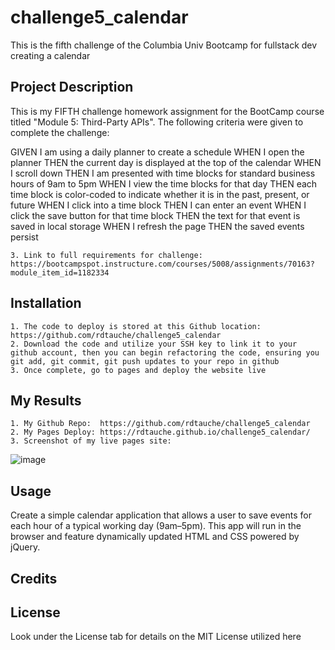 # challenge5_calendar
This is the fifth challenge of the Columbia Univ Bootcamp for fullstack dev creating a calendar

## Project Description

This is my FIFTH challenge homework assignment for the BootCamp course titled "Module 5:  Third-Party APIs".  The following criteria were given to complete the challenge:

GIVEN I am using a daily planner to create a schedule
WHEN I open the planner
THEN the current day is displayed at the top of the calendar
WHEN I scroll down
THEN I am presented with time blocks for standard business hours of 9am to 5pm
WHEN I view the time blocks for that day
THEN each time block is color-coded to indicate whether it is in the past, present, or future
WHEN I click into a time block
THEN I can enter an event
WHEN I click the save button for that time block
THEN the text for that event is saved in local storage
WHEN I refresh the page
THEN the saved events persist

    3. Link to full requirements for challenge:  https://bootcampspot.instructure.com/courses/5008/assignments/70163?module_item_id=1182334

## Installation

    1. The code to deploy is stored at this Github location:  https://github.com/rdtauche/challenge5_calendar
    2. Download the code and utilize your SSH key to link it to your github account, then you can begin refactoring the code, ensuring you git add, git commit, git push updates to your repo in github
    3. Once complete, go to pages and deploy the website live

## My Results
    1. My Github Repo:  https://github.com/rdtauche/challenge5_calendar
    2. My Pages Deploy: https://rdtauche.github.io/challenge5_calendar/
    3. Screenshot of my live pages site:
![image](https://github.com/rdtauche/challenge5_calendar/assets/57552771/2d3eb72a-3320-429b-b61d-ff1a83def7ed)


## Usage

Create a simple calendar application that allows a user to save events for each hour of a typical working day (9am–5pm). This app will run in the browser and feature dynamically updated HTML and CSS powered by jQuery.

## Credits



## License

Look under the License tab for details on the MIT License utilized here